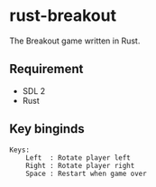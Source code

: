# rust-breakout

The Breakout game written in Rust.


## Requirement

- SDL 2
- Rust

## Key binginds

```
Keys:
    Left  : Rotate player left
    Right : Rotate player right
    Space : Restart when game over
```
